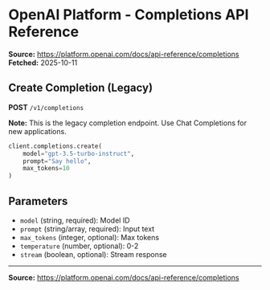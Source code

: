 # OpenAI Platform - Completions API Reference

**Source:** https://platform.openai.com/docs/api-reference/completions
**Fetched:** 2025-10-11

## Create Completion (Legacy)

**POST** `/v1/completions`

**Note:** This is the legacy completion endpoint. Use Chat Completions for new applications.

```python
client.completions.create(
    model="gpt-3.5-turbo-instruct",
    prompt="Say hello",
    max_tokens=10
)
```

## Parameters

- `model` (string, required): Model ID
- `prompt` (string/array, required): Input text
- `max_tokens` (integer, optional): Max tokens
- `temperature` (number, optional): 0-2
- `stream` (boolean, optional): Stream response

---

**Source:** https://platform.openai.com/docs/api-reference/completions
